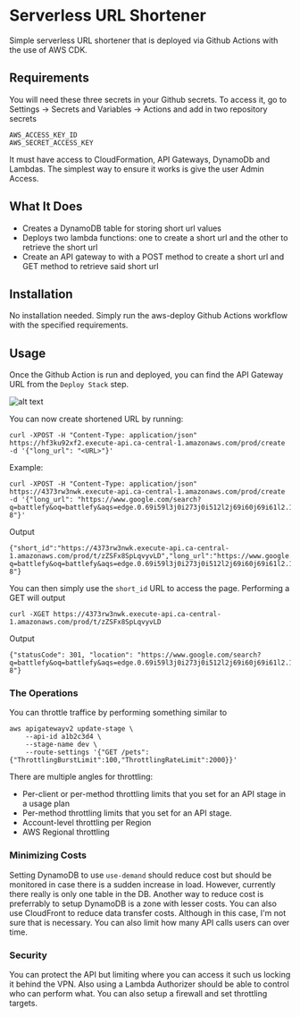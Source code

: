 # Serverless URL Shortener

Simple serverless URL shortener that is deployed via Github Actions with the use of AWS CDK.

## Requirements

You will need these three secrets in your Github secrets. To access it, go to Settings -> Secrets and Variables -> Actions and add in two repository secrets

```
AWS_ACCESS_KEY_ID
AWS_SECRET_ACCESS_KEY
```

It must have access to CloudFormation, API Gateways, DynamoDb and Lambdas. The simplest way to ensure it works is give the user Admin Access.


## What It Does

- Creates a DynamoDB table for storing short url values
- Deploys two lambda functions: one to create a short url and the other to retrieve the short url
- Create an API gateway to with a POST method to create a short url and GET method to retrieve said short url

## Installation

No installation needed. Simply run the aws-deploy Github Actions workflow with the specified requirements.

## Usage

Once the Github Action is run and deployed, you can find the API Gateway URL from the `Deploy Stack` step.

![alt text](https://i.ibb.co/0qSBkQk/image.png)

You can now create shortened URL by running:

```
curl -XPOST -H "Content-Type: application/json" https://hf3ku92xf2.execute-api.ca-central-1.amazonaws.com/prod/create -d '{"long_url": "<URL>"}'
```

Example:
```
curl -XPOST -H "Content-Type: application/json" https://4373rw3nwk.execute-api.ca-central-1.amazonaws.com/prod/create -d '{"long_url": "https://www.google.com/search?q=battlefy&oq=battlefy&aqs=edge.0.69i59l3j0i273j0i512l2j69i60j69i61l2.1073j0j1&sourceid=chrome&ie=UTF-8"}'
```
Output
```
{"short_id":"https://4373rw3nwk.execute-api.ca-central-1.amazonaws.com/prod/t/zZSFx8SpLqvyvLD","long_url":"https://www.google.com/search?q=battlefy&oq=battlefy&aqs=edge.0.69i59l3j0i273j0i512l2j69i60j69i61l2.1073j0j1&sourceid=chrome&ie=UTF-8"}
```

You can then simply use the `short_id` URL to access the page. Performing a GET will output
```
curl -XGET https://4373rw3nwk.execute-api.ca-central-1.amazonaws.com/prod/t/zZSFx8SpLqvyvLD
```
Output
```
{"statusCode": 301, "location": "https://www.google.com/search?q=battlefy&oq=battlefy&aqs=edge.0.69i59l3j0i273j0i512l2j69i60j69i61l2.1073j0j1&sourceid=chrome&ie=UTF-8"}
```

### The Operations
You can throttle traffice by performing something similar to
```
aws apigatewayv2 update-stage \
    --api-id a1b2c3d4 \
    --stage-name dev \
    --route-settings '{"GET /pets":{"ThrottlingBurstLimit":100,"ThrottlingRateLimit":2000}}'
```

There are multiple angles for throttling:
- Per-client or per-method throttling limits that you set for an API stage in a usage plan
- Per-method throttling limits that you set for an API stage.
- Account-level throttling per Region
- AWS Regional throttling

### Minimizing Costs
Setting DynamoDB to use `use-demand` should reduce cost but should be monitored in case there is a sudden increase in load. However, currently there really is only one table in the DB. Another way to reduce cost is preferrably to setup DynamoDB is a zone with lesser costs. You can also use CloudFront to reduce data transfer costs. Although in this case, I'm not sure that is necessary. You can also limit how many API calls users can over time.

### Security
You can protect the API but limiting where you can access it such us locking it behind the VPN. Also using a Lambda Authorizer should be able to control who can perform what. You can also setup a firewall and set throttling targets. 
